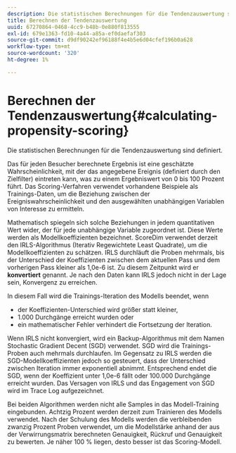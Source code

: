 ```yaml
---
description: Die statistischen Berechnungen für die Tendenzauswertung sind definiert.
title: Berechnen der Tendenzauswertung
uuid: 67270864-0468-4cc9-b48b-0e880f813555
exl-id: 679e1363-fd10-4a44-a85a-ef0daefaf303
source-git-commit: d9df90242ef96188f4e4b5e6d04cfef196b0a628
workflow-type: tm+mt
source-wordcount: '320'
ht-degree: 1%

---
```


# Berechnen der Tendenzauswertung{#calculating-propensity-scoring}

Die statistischen Berechnungen für die Tendenzauswertung sind definiert.

Das für jeden Besucher berechnete Ergebnis ist eine geschätzte Wahrscheinlichkeit, mit der das angegebene Ereignis (definiert durch den Zielfilter) eintreten kann, was zu einem Ergebniswert von 0 bis 100 Prozent führt. Das Scoring-Verfahren verwendet vorhandene Beispiele als Trainings-Daten, um die Beziehung zwischen der Ereigniswahrscheinlichkeit und den ausgewählten unabhängigen Variablen von Interesse zu ermitteln.

Mathematisch spiegeln sich solche Beziehungen in jedem quantitativen Wert wider, der für jede unabhängige Variable zugeordnet ist. Diese Werte werden als Modellkoeffizienten bezeichnet. ScoreDim verwendet derzeit den IRLS-Algorithmus (Iterativ Regewichtete Least Quadrate), um die Modellkoeffizienten zu schätzen. IRLS durchläuft die Proben mehrmals, bis der Unterschied der Koeffizienten zwischen dem aktuellen Pass und dem vorherigen Pass kleiner als 1,0e-6 ist. Zu diesem Zeitpunkt wird er **konvertiert** genannt. Je nach den Daten kann IRLS jedoch nicht in der Lage sein, Konvergenz zu erreichen.

In diesem Fall wird die Trainings-Iteration des Modells beendet, wenn

* der Koeffizienten-Unterschied wird größer statt kleiner,
* 1.000 Durchgänge erreicht wurden oder
* ein mathematischer Fehler verhindert die Fortsetzung der Iteration.

Wenn IRLS nicht konvergiert, wird ein Backup-Algorithmus mit dem Namen Stochastic Gradient Decent (SGD) verwendet. SGD wird die Trainings-Proben auch mehrmals durchlaufen. Im Gegensatz zu IRLS werden die SGD-Modellkoeffizienten jedoch so gesteuert, dass der Unterschied zwischen Iteration immer exponentiell abnimmt. Entsprechend endet die SGD, wenn der Koeffizient unter 1,0e-6 fällt oder 100.000 Durchgänge erreicht wurden. Das Versagen von IRLS und das Engagement von SGD wird im Trace Log aufgezeichnet.

Bei beiden Algorithmen werden nicht alle Samples in das Modell-Training eingebunden. Achtzig Prozent werden derzeit zum Trainieren des Modells verwendet. Nach der Schulung des Modells werden die verbleibenden zwanzig Prozent Proben verwendet, um die Modellstärke anhand der aus der Verwirrungsmatrix berechneten Genauigkeit, Rückruf und Genauigkeit zu bewerten. Je näher 100 % liegen, desto besser ist das Scoring-Modell.
